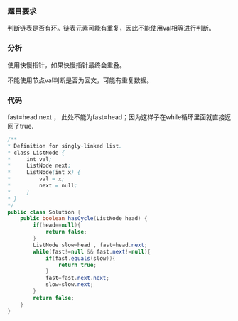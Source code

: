 ### 题目要求

判断链表是否有环。链表元素可能有重复，因此不能使用val相等进行判断。

### 分析

使用快慢指针，如果快慢指针最终会重叠。

不能使用节点val判断是否为回文，可能有重复数据。

### 代码

fast=head.next ， 此处不能为fast=head；因为这样子在while循环里面就直接返回了true.

```java
/**
* Definition for singly-linked list.
* class ListNode {
*     int val;
*     ListNode next;
*     ListNode(int x) {
*         val = x;
*         next = null;
*     }
* }
*/
public class Solution {
    public boolean hasCycle(ListNode head) {
        if(head==null){
            return false;
        }
        ListNode slow=head , fast=head.next;
        while(fast!=null && fast.next!=null){
            if(fast.equals(slow)){
                return true;
            }
            fast=fast.next.next;
            slow=slow.next;
        }
        return false;
    }
}
```
